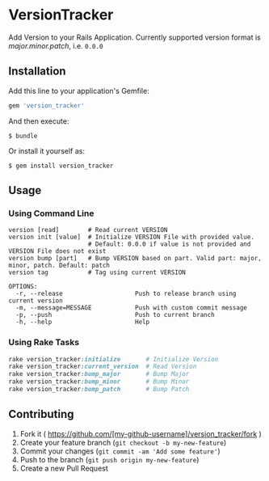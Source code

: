 # VersionTracker

Add Version to your Rails Application.
Currently supported version format is *major.minor.patch*, i.e. `0.0.0`

## Installation

Add this line to your application's Gemfile:

```ruby
gem 'version_tracker'
```

And then execute:

    $ bundle

Or install it yourself as:

    $ gem install version_tracker

## Usage

### Using Command Line
```
version [read]        # Read current VERSION
version init [value]  # Initialize VERSION File with provided value.
                      # Default: 0.0.0 if value is not provided and VERSION File does not exist
version bump [part]   # Bump VERSION based on part. Valid part: major, minor, patch. Default: patch
version tag           # Tag using current VERSION
  
OPTIONS:
  -r, --release                    Push to release branch using current version
  -m, --message=MESSAGE            Push with custom commit message
  -p, --push                       Push to current branch
  -h, --help                       Help
```

### Using Rake Tasks
```ruby
rake version_tracker:initialize       # Initialize Version
rake version_tracker:current_version  # Read Version
rake version_tracker:bump_major       # Bump Major
rake version_tracker:bump_minor       # Bump Minor
rake version_tracker:bump_patch       # Bump Patch
```

## Contributing

1. Fork it ( https://github.com/[my-github-username]/version_tracker/fork )
2. Create your feature branch (`git checkout -b my-new-feature`)
3. Commit your changes (`git commit -am 'Add some feature'`)
4. Push to the branch (`git push origin my-new-feature`)
5. Create a new Pull Request
